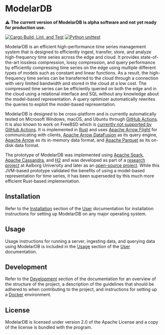 # ModelarDB
:warning: **The current version of ModelarDB is alpha software and not yet ready for production use.**

[![Cargo Build, Lint, and Test](https://github.com/ModelarData/ModelarDB-RS/actions/workflows/cargo-build-lint-and-test-on-pr-and-push.yml/badge.svg)](https://github.com/ModelarData/ModelarDB-RS/actions/workflows/cargo-build-lint-and-test-on-pr-and-push.yml)
[![Python unittest](https://github.com/ModelarData/ModelarDB-RS/actions/workflows/python-unittest-on-pr-and-push.yml/badge.svg)](https://github.com/ModelarData/ModelarDB-RS/actions/workflows/python-unittest-on-pr-and-push.yml)

ModelarDB is an efficient high-performance time series management system that is designed to efficiently ingest, 
transfer, store, and analyze high-frequency time series across the edge and cloud. It provides state-of-the-art 
lossless compression, lossy compression, and query performance by efficiently compressing time series on the edge 
using multiple different types of models such as constant and linear functions. As a result, the high-frequency time 
series can be transferred to the cloud through a connection with very limited bandwidth and stored in the cloud at 
a low cost. The compressed time series can be efficiently queried on both the edge and in the cloud using a relational 
interface and SQL without any knowledge about the model-based representation. A query optimizer automatically rewrites 
the queries to exploit the model-based representation.

ModelarDB is designed to be cross-platform and is currently automatically tested on Microsoft Windows, macOS, and Ubuntu 
through [GitHub Actions](https://github.com/ModelarData/ModelarDB-RS/actions). It is also known to work on FreeBSD which 
is [currently not supported by GitHub Actions](https://github.com/actions/runner/issues/385). It is implemented in 
[Rust](https://www.rust-lang.org/) and uses [Apache Arrow Flight](https://github.com/apache/arrow-rs/tree/master/arrow-flight) 
for communicating with clients, [Apache Arrow DataFusion](https://github.com/apache/arrow-datafusion) as its query 
engine, [Apache Arrow](https://github.com/apache/arrow-rs) as its in-memory data format, and 
[Apache Parquet](https://github.com/apache/arrow-rs/tree/master/parquet) as its on-disk data format.

The prototype of ModelarDB was implemented using [Apache Spark](https://www.h2database.com/html/main.html), 
[Apache Cassandra](https://cassandra.apache.org/_/index.html), and [H2](https://www.h2database.com/html/main.html) 
and was developed as part of a [research project](https://github.com/skejserjensen/ModelarDB) at Aalborg University and 
later as an [open-source project](https://github.com/ModelarData/ModelarDB). While this JVM-based prototype validated 
the benefits of using a model-based representation for time series, it has been superseded by this much more efficient 
Rust-based implementation.

## Installation
Refer to the [Installation](docs/user/README.md#installation) section of the [User](docs/user/README.md) documentation for installation instructions 
for setting up ModelarDB on any major operating system.

## Usage
Usage instructions for running a server, ingesting data, and querying data using ModelarDB is included in the 
[Usage](docs/user/README.md#usage) section of the [User](docs/user/README.md) documentation.

## Development
Refer to the [Development](docs/dev/README.md) section of the documentation for an overview of the structure of the 
project, a description of the guidelines that should be adhered to when contributing to the project, and instructions 
for setting up a [Docker](https://docs.docker.com/) environment.

## License
ModelarDB is licensed under version 2.0 of the Apache License and a copy of the
license is bundled with the program.
